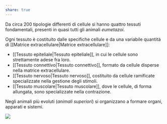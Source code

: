 ```yaml
---
share: true
---
```

Da circa 200 tipologie differenti di cellule si hanno quattro tessuti fondamentali, presenti in quasi tutti gli animali *eumetazoi*.

Ogni tessuto è costituito dalle specifiche cellule e da una variabile quantità di [[Matrice extracellulare|Matrice extracellulare]]:
- [[Tessuto epiteliale|Tessuto epiteliale]], in cui le cellule sono strettamente adese fra loro.
- [[Tessuto connettivo|Tessuto connettivo]], formato da cellule disperse nella matrice extracellulare.
- [[Tessuto nervoso|Tessuto nervoso]], costituito da cellule ramificate specializzate nella gestione degli stimoli.
- [[Tessuto muscolare|Tessuto muscolare]], dove le cellule, di forma allungata, sono specializzate nella contrazione.

Negli animali più evoluti (*animali superiori*) si organizzano a formare organi, apparati e sistemi.

![](9f90f912cd4a17fa5cf6c4bcdd7f625c_MD5%201.png)